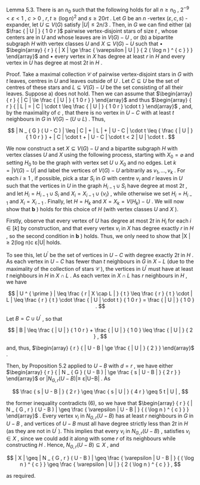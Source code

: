 Lemma 5.3. There is an $n _ { 0 }$ such that the following holds for all $n \geq n _ { 0 }$ , $2 ^ { - 9 } < \varepsilon < 1$ , $c > 0$ , $r , t \geq ( \log n ) ^ { 2 }$ and $s \geq 2 0 r t$ . Let $G$ be an $n$ -vertex $( \varepsilon , c , s )$ -expander, let $U \subseteq V ( G )$ satisfy $| U | \le 2 n / 3$ . Then, in $G$ we can find either (a) $\frac { | U | } { 1 0 r }$ pairwise vertex-disjoint stars of size $t$ , whose centers are in $U$ and whose leaves are in $V ( G ) - U$ , or (b) a bipartite subgraph $H$ with vertex classes $U$ and $X \subseteq V ( G ) - U$ such that • $\begin{array} { r } { | X | \ge \frac { \varepsilon | U | } { 2 ( \log n ) ^ { c } } } \end{array}$ and • every vertex in $X$ has degree at least $r$ in $H$ and every vertex in $U$ has degree at most $2 t$ in $H$ .

Proof. Take a maximal collection $\boldsymbol { \mathscr { C } }$ of pairwise vertex-disjoint stars in $G$ with $t$ leaves, centres in $U$ and leaves outside of $U$ . Let $C \subseteq U$ be the set of centres of these stars and $L \subseteq V ( G ) - U$ be the set consisting of all their leaves. Suppose a) does not hold. Then we can assume that $\begin{array} { r } { | C | \le \frac { | U | } { 1 0 r } } \end{array}$ and thus $\begin{array} { r } { | L | = | C | \cdot t \leq \frac { | U | } { 1 0 r } \cdot t } \end{array}$ , and, by the maximality of $c$ , that there is no vertex in $U - C$ with at least $t$ neighbours in $G$ in $V ( G ) - ( U \cup L )$ . Thus,

$$
| N _ { G } ( U - C ) | \leq | C | + | L | + | U - C | \cdot t \leq { \frac { | U | } { 1 0 r } } + | C | \cdot t + | U - C | \cdot t < 2 | U | \cdot t .
$$

We now construct a set $X \subseteq V ( G ) - U$ and a bipartite subgraph $H$ with vertex classes $U$ and $X$ using the following process, starting with $X _ { 0 } = \varnothing$ and setting $H _ { 0 }$ to be the graph with vertex set $U \cup X _ { 0 }$ and no edges. Let $k = | V ( G ) - U |$ and label the vertices of $V ( G ) - U$ arbitrarily as $v _ { 1 } , \ldots , v _ { k }$ . For each $i \geq 1$ , if possible, pick a star $S _ { i }$ in $G$ with centre $v _ { i }$ and $r$ leaves in $U$ such that the vertices in $U$ in the graph $H _ { i - 1 } \cup S _ { i }$ have degree at most $2 t$ , and let $H _ { i } = H _ { i - 1 } \cup S _ { i }$ and $X _ { i } = X _ { i - 1 } \cup \{ v _ { i } \}$ , while otherwise we set $H _ { i } = H _ { i - 1 }$ and $X _ { i } = X _ { i - 1 }$ . Finally, let $H = H _ { k }$ and $X = X _ { k } = V ( H _ { k } ) - U$ . We will now show that $\mathbf { b }$ ) holds for this choice of $H$ (with vertex classes $U$ and $X$ ).

Firstly, observe that every vertex of $U$ has degree at most $2 t$ in $H _ { i }$ for each $i \in [ k ]$ by construction, and that every vertex $v _ { i }$ in $X$ has degree exactly $r$ in $H$ , so the second condition in $\mathbf { b }$ ) holds. Thus, we only need to show that |X | ≥ 2(log n)c ε|U| holds.

To see this, let $U ^ { \prime }$ be the set of vertices in $U - C$ with degree exactly $2 t$ in $H$ . As each vertex in $U - C$ has fewer than $t$ neighbours in $G$ in $X - L$ (due to the maximality of the collection of stars $\boldsymbol { \mathscr { C } }$ ), the vertices in $U ^ { \prime }$ must have at least $t$ neighbours in $H$ in $X \cap L$ . As each vertex in $X \cap L$ has $r$ neighbours in $H$ , we have

$$
| U ^ { \prime } | \leq \frac { r | X \cap L | } { t } \leq \frac { r } { t } \cdot | L | \leq \frac { r } { t } \cdot \frac { | U | \cdot t } { 1 0 r } = \frac { | U | } { 1 0 } .
$$

Let $B = C \cup U ^ { \prime }$ , so that

$$
| B | \leq \frac { | U | } { 1 0 r } + \frac { | U | } { 1 0 } \leq \frac { | U | } { 2 } ,
$$

and, thus, $\begin{array} { r } { | U - B | \ge \frac { | U | } { 2 } } \end{array}$ .

Then, by Proposition 5.2 applied to $U - B$ with $d = r$ , we have either $\begin{array} { r } { | N _ { G } ( U - B ) | \ge \frac { s | U - B | } { 2 r } } \end{array}$ or $| N _ { G , r } ( U - B ) | \geq$ ε|U−B| . As

$$
\frac { s | U - B | } { 2 r } \geq \frac { s | U | } { 4 r } \geq 5 t | U | ,
$$

the former inequality contradicts (6), so we have that $\begin{array} { r } { | N _ { G , r } ( U - B ) | \geq \frac { \varepsilon | U - B | } { ( \log n ) ^ { c } } } \end{array}$ . Every vertex $v _ { i }$ in $N _ { G , r } ( U - B )$ has at least $r$ neighbours in $G$ in $U - B$ , and vertices of $U - B$ must all have degree strictly less than $2 t$ in $H$ (as they are not in $U ^ { \prime }$ ). This implies that every $v _ { i }$ in $N _ { G , r } ( U - B )$ , satisfies $v _ { i } \in X$ , since we could add it along with some $r$ of its neighbours while constructing $H$ . Hence, $N _ { G , r } ( U - B ) \subseteq X$ , and

$$
| X | \geq | N _ { G , r } ( U - B ) | \geq \frac { \varepsilon | U - B | } { ( \log n ) ^ { c } } \geq \frac { \varepsilon | U | } { 2 ( \log n ) ^ { c } } ,
$$

as required.